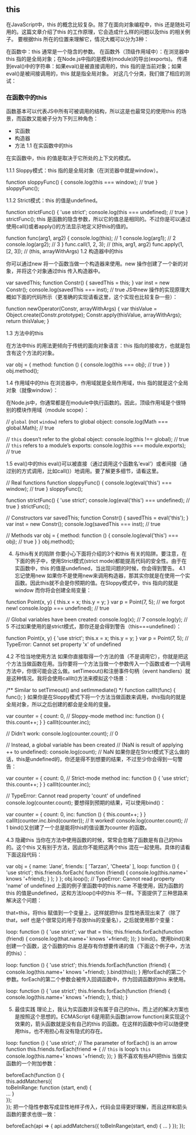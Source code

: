 ## this
在JavaScript中，this 的概念比较复杂。除了在面向对象编程中，this 还是随处可用的。这篇文章介绍了this 的工作原理，它会造成什么样的问题以及this 的相关例子。 要根据this 所在的位置来理解它，情况大概可以分为3种：

在函数中：this 通常是一个隐含的参数。
在函数外（顶级作用域中）：在浏览器中this 指的是全局对象；在Node.js中指的是模块(module)的导出(exports)。
传递到eval()中的字符串：如果eval()是被直接调用的，this 指的是当前对象；如果eval()是被间接调用的，this 就是指全局对象。
对这几个分类，我们做了相应的测试：

### 在函数中的this

函数基本可以代表JS中所有可被调用的结构，所以这是也最常见的使用this 的场景，而函数又能被子分为下列三种角色：
* 实函数
* 构造器
* 方法
1.1  在实函数中的this

在实函数中，this 的值是取决于它所处的上下文的模式。

1.1.1 Sloppy模式：this 指的是全局对象（在浏览器中就是window）。

function sloppyFunc() {
    console.log(this === window); // true
}
sloppyFunc();

1.1.2 Strict模式：this 的值是undefined。

function strictFunc() {
    'use strict';
    console.log(this === undefined); // true
}
strictFunc();
this 是函数的隐含参数，所以它的值总是相同的。不过你是可以通过使用call()或者apply()的方法显示地定义好this的值的。

function func(arg1, arg2) {
    console.log(this); // 1
    console.log(arg1); // 2
    console.log(arg2); // 3
}
func.call(1, 2, 3); // (this, arg1, arg2)
func.apply(1, [2, 3]); // (this, arrayWithArgs)
1.2  构造器中的this

你可以通过new 将一个函数当做一个构造器来使用。new 操作创建了一个新的对象，并将这个对象通过this 传入构造器中。

var savedThis;
function Constr() {
    savedThis = this;
}
var inst = new Constr();
console.log(savedThis === inst); // true
JS中new 操作的实现原理大概如下面的代码所示（更准确的实现请看这里，这个实现也比较复杂一些）：

function newOperator(Constr, arrayWithArgs) {
    var thisValue = Object.create(Constr.prototype);
    Constr.apply(thisValue, arrayWithArgs);
    return thisValue;
}

1.3  方法中的this

在方法中this 的用法更倾向于传统的面向对象语言：this 指向的接收方，也就是包含有这个方法的对象。

var obj = {
    method: function () {
        console.log(this === obj); // true
    }
}
obj.method();
 
 1.4 作用域中的this
在浏览器中，作用域就是全局作用域，this 指的就是这个全局对象（就像window）：
<script>
    console.log(this === window); // true
</script>
在Node.js中，你通常都是在module中执行函数的。因此，顶级作用域是个很特别的模块作用域（module scope）：

// `global` (not `window`) refers to global object:
console.log(Math === global.Math); // true
 
// `this` doesn’t refer to the global object:
console.log(this !== global); // true
// `this` refers to a module’s exports:
console.log(this === module.exports); // true
 
 1.5 eval()中的this
eval()可以被直接（通过调用这个函数名’eval’）或者间接（通过别的方式调用，比如call()）地调用。要了解更多细节，请看这里。

// Real functions
function sloppyFunc() {
    console.log(eval('this') === window); // true
}
sloppyFunc();
 
function strictFunc() {
    'use strict';
    console.log(eval('this') === undefined); // true
}
strictFunc();
 
// Constructors
var savedThis;
function Constr() {
    savedThis = eval('this');
}
var inst = new Constr();
console.log(savedThis === inst); // true
 
// Methods
var obj = {
    method: function () {
        console.log(eval('this') === obj); // true
    }
}
obj.method();

4. 与this有关的陷阱
你要小心下面将介绍的3个和this 有关的陷阱。要注意，在下面的例子中，使用Strict模式(strict mode)都能提高代码的安全性。由于在实函数中，this 的值是undefined，当出现问题的时候，你会得到警告。
4.1  忘记使用new
如果你不是使用new来调用构造器，那其实你就是在使用一个实函数。因此this就不会是你预期的值。在Sloppy模式中，this 指向的就是window 而你将会创建全局变量：

function Point(x, y) {
    this.x = x;
    this.y = y;
}
var p = Point(7, 5); // we forgot new!
console.log(p === undefined); // true
 
// Global variables have been created:
console.log(x); // 7
console.log(y); // 5
不过如果使用的是strict模式，那你还是会得到警告（this===undefined）：

function Point(x, y) {
    'use strict';
    this.x = x;
    this.y = y;
}
var p = Point(7, 5);
// TypeError: Cannot set property 'x' of undefined

4.2 不恰当地使用方法
如果你直接取得一个方法的值（不是调用它），你就是把这个方法当做函数在用。当你要将一个方法当做一个参数传入一个函数或者一个调用方法中，你很可能会这么做。setTimeout()和注册事件句柄（event handlers）就是这种情况。我将会使用callIt()方法来模拟这个场景：


/** Similar to setTimeout() and setImmediate() */
function callIt(func) {
    func();
}
如果你是在Sloppy模式下将一个方法当做函数来调用，*this*指向的就是全局对象，所以之后创建的都会是全局的变量。

var counter = {
    count: 0,
    // Sloppy-mode method
    inc: function () {
        this.count++;
    }
}
callIt(counter.inc);
 
// Didn’t work:
console.log(counter.count); // 0
 
// Instead, a global variable has been created
// (NaN is result of applying ++ to undefined):
console.log(count);  // NaN
如果你是在Strict模式下这么做的话，this是undefined的，你还是得不到想要的结果，不过至少你会得到一句警告：

var counter = {
    count: 0,
    // Strict-mode method
    inc: function () {
        'use strict';
        this.count++;
    }
}
callIt(counter.inc);
 
// TypeError: Cannot read property 'count' of undefined
console.log(counter.count);
要想得到预期的结果，可以使用bind()：

var counter = {
    count: 0,
    inc: function () {
        this.count++;
    }
}
callIt(counter.inc.bind(counter));
// It worked!
console.log(counter.count); // 1
bind()又创建了一个总是能将this的值设置为counter 的函数。

4.3 隐藏this
当你在方法中使用函数的时候，常常会忽略了函数是有自己的this 的。这个this 又有别于方法，因此你不能把这两个this 混在一起使用。具体的请看下面这段代码：

var obj = {
    name: 'Jane',
    friends: [ 'Tarzan', 'Cheeta' ],
    loop: function () {
        'use strict';
        this.friends.forEach(
            function (friend) {
                console.log(this.name+' knows '+friend);
            }
        );
    }
};
obj.loop();
// TypeError: Cannot read property 'name' of undefined
上面的例子里函数中的this.name 不能使用，因为函数的this 的值是undefined，这和方法loop()中的this 不一样。下面提供了三种思路来解决这个问题：

that=this，将this 赋值到一个变量上，这样就把this 显性地表现出来了（除了that，self 也是个很常见的用于存放this的变量名），之后就使用那个变量：

loop: function () {
    'use strict';
    var that = this;
    this.friends.forEach(function (friend) {
        console.log(that.name+' knows '+friend);
    });
}
bind()。使用bind()来创建一个函数，这个函数的this 总是存有你想要传递的值（下面这个例子中，方法的this）：

loop: function () {
    'use strict';
    this.friends.forEach(function (friend) {
        console.log(this.name+' knows '+friend);
    }.bind(this));
}
用forEach的第二个参数。forEach的第二个参数会被传入回调函数中，作为回调函数的this 来使用。

loop: function () {
    'use strict';
    this.friends.forEach(function (friend) {
        console.log(this.name+' knows '+friend);
    }, this);
}

5. 最佳实践
理论上，我认为实函数并没有属于自己的this，而上述的解决方案也是按照这个思想的。ECMAScript 6是用箭头函数(arrow function)来实现这个效果的，箭头函数就是没有自己的this 的函数。在这样的函数中你可以随便使用this，也不用担心有没有隐式的存在。

loop: function () {
    'use strict';
    // The parameter of forEach() is an arrow function
    this.friends.forEach(friend => {
        // `this` is loop’s `this`
        console.log(this.name+' knows '+friend);
    });
}
我不喜欢有些API把this 当做实函数的一个附加参数：

beforeEach(function () {  
    this.addMatchers({  
        toBeInRange: function (start, end) {  
            ...
        }  
    });  
});
把一个隐性参数写成显性地样子传入，代码会显得更好理解，而且这样和箭头函数的要求也很一致：

beforeEach(api => {
    api.addMatchers({
        toBeInRange(start, end) {
            ...
        }
    });
});
